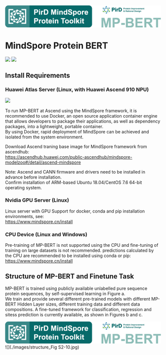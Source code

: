 ![image](./images/MP-BERT-logo.png)


# MindSpore Protein BERT
[![](https://img.shields.io/badge/Language-python=3.7-green.svg?style=for-the-badge)]()
[![](https://img.shields.io/badge/Framework-mindspore=1.8-blue.svg?style=for-the-badge)](https://www.mindspore.cn/en)

## Install Requirements
### Huawei Atlas Server (Linux, with Huawei Ascend 910 NPU)
[![](https://img.shields.io/badge/Environment-Docker>=18.03-yellow.svg??style=flat-square)](https://www.docker.com/) 

To run MP-BERT at Ascend using the MindSpore framework, it is recommended to use Docker, an open source application container engine that allows developers to package their applications, as well as dependency packages, into a lightweight, portable container.<br> By using Docker, rapid deployment of MindSpore can be achieved and isolated from the system environment.

Download Ascend traning base image for MindSpore framework from ascendhub: <br>
https://ascendhub.huawei.com/public-ascendhub/mindspore-modelzoo#/detail/ascend-mindspore

Note: Ascend and CANN firmware and drivers need to be installed in advance before installation.<br>
Confirm installation of ARM-based Ubuntu 18.04/CentOS 7.6 64-bit operating system.

### Nvidia GPU Server (Linux)
Linux server with GPU
Support for docker, conda and pip installation environments, see:<br>
https://www.mindspore.cn/install

### CPU Device (Linux and Windows)
Pre-training of MP-BERT is not supported using the CPU and fine-tuning of training on large datasets is not recommended. predictions calculated by the CPU are recommended to be installed using conda or pip:<br>
https://www.mindspore.cn/install

## Structure of MP-BERT and Finetune Task
MP-BERT is trained using publicly available unlabelled pure sequence protein sequences, by self-supervised learning in Figure a.<br>
We train and provide several different pre-trained models with different MP-BERT Hidden Layer sizes, different training data and different data compositions.
A fine-tuned framework for classification, regression and sitess prediction is currently available, as shown in Figures b and c.

![image](./images/MP-BERT-logo.png)
![](./images/structure_Fig S2-10.jpg)
